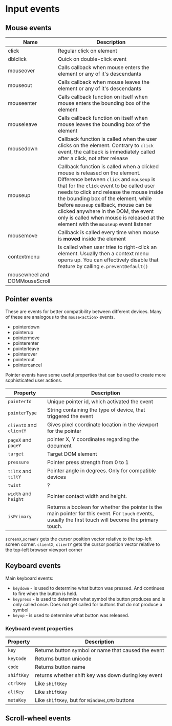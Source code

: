 # Input events

## Mouse events

| Name | Description | 
| - | - |
| click | Regular click on element |
| dblclick | Quick on double-click event |
| mouseover | Calls callback when mouse enters the element or any of it's descendants |
| mouseout | Calls callback when mouse leaves the element or any of it's descendants |
| mouseenter | Calls callback function on itself when mouse enters the bounding box of the element |
| mouseleave | Calls callback function on itself when mouse leaves the bounding box of the element |
| mousedown | Callback function is called when the user clicks on the element. Contrary to `click` event, the callback is immediately called after a click, not after release |
| mouseup | Callback function is called when a clicked mouse is released on the element. Difference between `click` and `mouseup` is that for the `click` event to be called user needs to click and release the mouse inside the bounding box of the element, while before `mouseup` callback, mouse can be clicked anywhere in the DOM, the event only is called when mouse is released at the element with the `mouseup` event listener |
| mousemove | Callback is called every time when mouse is **moved** inside the element |
| contextmenu | Is called when user tries to right-click an element. Usually then a context menu opens up. You can effectively disable that feature by calling `e.preventDefault()` |
| mousewheel and DOMMouseScroll |  |

## Pointer events

These are events for better compatibility between different devices. Many of these are analogous to the `mouse<action>` events. 

- pointerdown
- pointerup
- pointermove
- pointerenter
- pointerleave
- pointerover
- pointerout
- pointercancel

Pointer events have some useful properties that can be used to create more sophisticated user actions.

| Property | Description |
| - | - |
| `pointerId` | Unique pointer id, which activated the event |
| `pointerType` | String containing the type of device, that triggered the event |
| `clientX` and `clientY` | Gives pixel coordinate location in the viewport for the pointer |
| `pageX` and `pageY` | pointer X, Y coordinates regarding the document  |
| `target` | Target DOM element |
| `pressure` | Pointer press strength from 0 to 1 |
| `tiltX` and `tiltY` | Pointer angle in degrees. Only for compatible devices |
| `twist` | ? |
| `width` and `height` | Pointer contact width and height. |
| `isPrimary` | Returns a boolean for whether the pointer is the main pointer for this event. For `touch` events, usually the first touch will become the primary touch. |

`screenX`,`screenY` gets the cursor position vector relative to the top-left screen corner.
`clientX`, `clientY` gets the cursor position vector relative to the top-left browser viewport corner 

## Keyboard events

Main keyboard events:

- `keydown` - is used to determine what button was pressed. And continues to fire when the button is held.
- `keypress` - is used to determine what symbol the button produces and is only called once. Does not get called for buttons that do not produce a symbol
- `keyup` - is used to determine what button was released.

### Keyboard event properties

| Property | Description |
| - | - |
| `key` | Returns button symbol or name that caused the event |
| `keyCode` | Returns button unicode |
| `code` | Returns button name |
| `shiftKey` | returns whether shift key was down during key event |
| `ctrlKey` | Like `shiftKey` |
| `altKey` | Like `shiftKey` |
| `metaKey` | Like `shiftKey`, but for `Windows`,`CMD` buttons |

## Scroll-wheel events